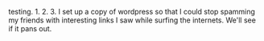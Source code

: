 ---
layout: post
wordpress_id: 3
wordpress_url: http://noesbueno.com/tidbits/?p=3
date: '2005-07-25 09:38:49 -0500'
date_gmt: '2005-07-25 13:38:49 -0500'
body: |
  <p>testing. 1. 2. 3. I set up a copy of wordpress so that I could stop spamming my friends with interesting links I saw while surfing the internets. We'll see if it pans out.</p>
---
